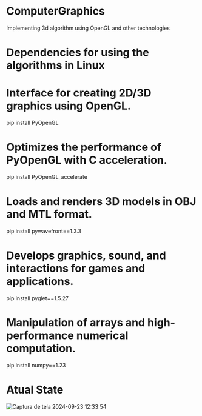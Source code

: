 # ComputerGraphics
 Implementing 3d algorithm using OpenGL and other technologies

# Dependencies for using the algorithms in Linux

# Interface for creating 2D/3D graphics using OpenGL.
pip install PyOpenGL

# Optimizes the performance of PyOpenGL with C acceleration.
pip install PyOpenGL_accelerate

# Loads and renders 3D models in OBJ and MTL format.
pip install pywavefront==1.3.3

# Develops graphics, sound, and interactions for games and applications.
pip install pyglet==1.5.27


# Manipulation of arrays and high-performance numerical computation.
pip install numpy==1.23

# Atual State

![Captura de tela 2024-09-23 12:33:54](https://github.com/user-attachments/assets/5f82de14-b2f0-4b78-b7a0-e32d2b2d7211)

